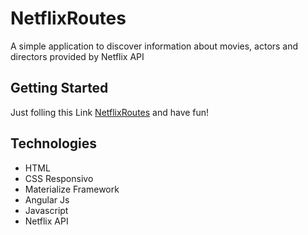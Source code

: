 # NetflixRoutes
A simple application to discover information about movies, actors and directors provided by Netflix API

## Getting Started
Just folling this Link [NetflixRoutes](https://elfiservice.github.io/NetflixRoutes/) and have fun!

## Technologies
- HTML
- CSS Responsivo
- Materialize Framework
- Angular Js
- Javascript
- Netflix API
